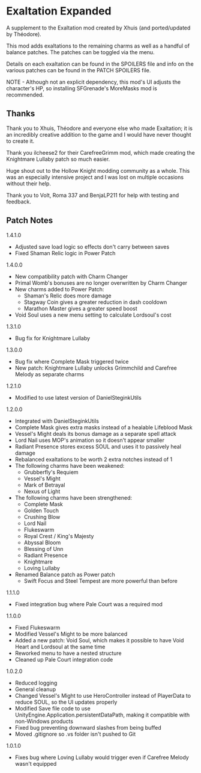 # Exaltation Expanded
A supplement to the Exaltation mod created by Xhuis (and ported/updated by Théodore). 

This mod adds exaltations to the remaining charms as well as a handful of balance patches. The patches can be toggled via the menu.

Details on each exaltation can be found in the SPOILERS file and info on the various patches can be found in the PATCH SPOILERS file.

NOTE - Although not an explicit dependency, this mod's UI adjusts the character's HP, so installing SFGrenade's MoreMasks mod is recommended.

## Thanks
Thank you to Xhuis, Théodore and everyone else who made Exaltation; it is an incredibly creative addition to the game and I would have never thought to create it.

Thank you ilcheese2 for their CarefreeGrimm mod, which made creating the Knightmare Lullaby patch so much easier.

Huge shout out to the Hollow Knight modding community as a whole. This was an especially intensive project and I was lost on multiple occasions without their help.

Thank you to Volt, Roma 337 and BenjaLP211 for help with testing and feedback.

## Patch Notes
1.4.1.0
- Adjusted save load logic so effects don't carry between saves
- Fixed Shaman Relic logic in Power Patch

1.4.0.0
- New compatibility patch with Charm Changer
- Primal Womb's bonuses are no longer overwritten by Charm Changer
- New charms added to Power Patch:
	- Shaman's Relic does more damage
	- Stagway Coin gives a greater reduction in dash cooldown
	- Marathon Master gives a greater speed boost
- Void Soul uses a new menu setting to calculate Lordsoul's cost

1.3.1.0
- Bug fix for Knightmare Lullaby

1.3.0.0
- Bug fix where Complete Mask triggered twice
- New patch: Knightmare Lullaby unlocks Grimmchild and Carefree Melody as separate charms

1.2.1.0
- Modified to use latest version of DanielSteginkUtils

1.2.0.0
-	Integrated with DanielSteginkUtils
-	Complete Mask gives extra masks instead of a healable Lifeblood Mask
-	Vessel's Might deals its bonus damage as a separate spell attack
-	Lord Nail uses MOP's animation so it doesn't appear smaller
-	Radiant Presence stores excess SOUL and uses it to passively heal damage
-	Rebalanced exaltations to be worth 2 extra notches instead of 1
-	The following charms have been weakened: 
	- Grubberfly's Requiem
	- Vessel's Might
	- Mark of Betrayal
	- Nexus of Light
-	The following charms have been strengthened: 
	- Complete Mask
	- Golden Touch
	- Crushing Blow
	- Lord Nail
	- Flukeswarm
	- Royal Crest / King's Majesty
	- Abyssal Bloom
	- Blessing of Unn
	- Radiant Presence
	- Knightmare
	- Loving Lullaby
-	Renamed Balance patch as Power patch
	- Swift Focus and Steel Tempest are more powerful than before

1.1.1.0
-	Fixed integration bug where Pale Court was a required mod

1.1.0.0
-	Fixed Flukeswarm
-	Modified Vessel's Might to be more balanced
-	Added a new patch: Void Soul, which makes it possible to have Void Heart and Lordsoul at the same time
-	Reworked menu to have a nested structure
-	Cleaned up Pale Court integration code

1.0.2.0
-	Reduced logging
-	General cleanup
-	Changed Vessel's Might to use HeroController instead of PlayerData to reduce SOUL, so the UI updates properly
-	Modified Save file code to use UnityEngine.Application.persistentDataPath, making it compatible with non-Windows products
-	Fixed bug preventing downward slashes from being buffed
-	Moved .gitignore so .vs folder isn't pushed to Git

1.0.1.0
-	Fixes bug where Loving Lullaby would trigger even if Carefree Melody wasn't equipped
